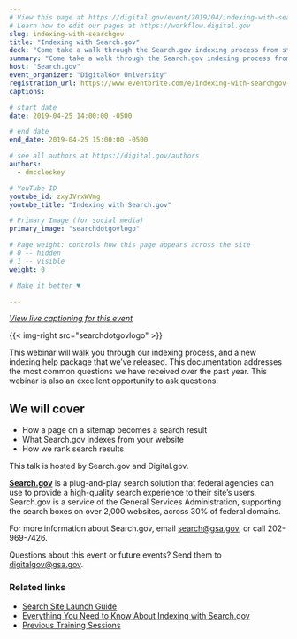 ```yaml
---
# View this page at https://digital.gov/event/2019/04/indexing-with-searchgov
# Learn how to edit our pages at https://workflow.digital.gov
slug: indexing-with-searchgov
title: "Indexing with Search.gov"
deck: "Come take a walk through the Search.gov indexing process from start to finish"
summary: "Come take a walk through the Search.gov indexing process from start to finish."
host: "Search.gov"
event_organizer: "DigitalGov University"
registration_url: https://www.eventbrite.com/e/indexing-with-searchgov-registration-60430277587
captions: 

# start date
date: 2019-04-25 14:00:00 -0500

# end date
end_date: 2019-04-25 15:00:00 -0500

# see all authors at https://digital.gov/authors
authors: 
  - dmccleskey

# YouTube ID
youtube_id: zxyJVrxWVmg
youtube_title: "Indexing with Search.gov"

# Primary Image (for social media)
primary_image: "searchdotgovlogo"

# Page weight: controls how this page appears across the site
# 0 -- hidden
# 1 -- visible
weight: 0

# Make it better ♥

---
```

_[View live captioning for this event](https://www.captionedtext.com/client/event.aspx?EventID=4009164&CustomerID=321)_

{{< img-right src="searchdotgovlogo"  >}}

This webinar will walk you through our indexing process, and a new indexing help package that we’ve released. This documentation addresses the most common questions we have received over the past year. This webinar is also an excellent opportunity to ask questions.

## We will cover

- How a page on a sitemap becomes a search result
- What Search.gov indexes from your website
- How we rank search results

This talk is hosted by Search.gov and Digital.gov.

[**Search.gov**](https://search.gov/) is a plug-and-play search solution that federal agencies can use to provide a high-quality search experience to their site’s users. Search.gov is a service of the General Services Administration, supporting the search boxes on over 2,000 websites, across 30% of federal domains.

For more information about Search.gov, email [search@gsa.gov](mailto:search@gsa.gov), or call 202-969-7426.

Questions about this event or future events? Send them to [digitalgov@gsa.gov](mailto:digitalgov@gsa.gov).

### Related links

 - [Search Site Launch Guide](https://search.gov/manual/site-launch-guide.html)
 - [Everything You Need to Know About Indexing with Search.gov](https://search.gov/manual/indexing-with-searchgov.html)
 - [Previous Training Sessions](https://search.gov/manual/training.html)
